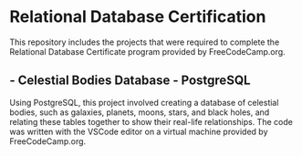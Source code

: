 # Relational Database Certification
This repository includes the projects that were required to complete the Relational Database Certificate program provided by FreeCodeCamp.org.

## - Celestial Bodies Database - PostgreSQL
Using PostgreSQL, this project involved creating a database of celestial bodies, such as galaxies, planets, moons, stars, and black holes, and relating these tables together to show their real-life relationships. The code was written with the VSCode editor on a virtual machine provided by FreeCodeCamp.org.

